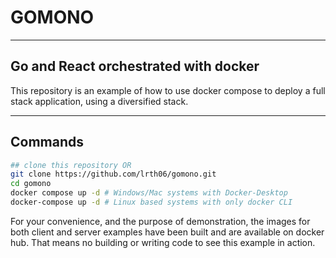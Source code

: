 
# GOMONO

___

## Go and React orchestrated with docker

This repository is an example of how to use docker compose to deploy a full stack application, using a diversified stack.
___

## Commands

```bash
## clone this repository OR 
git clone https://github.com/lrth06/gomono.git 
cd gomono
docker compose up -d # Windows/Mac systems with Docker-Desktop
docker-compose up -d # Linux based systems with only docker CLI

 ```

For your convenience, and the purpose of demonstration, the images for both client and server examples have been built and are available on docker hub. That means no building or writing code to see this example in action.
